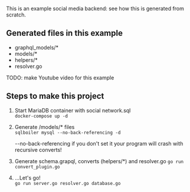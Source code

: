 This is an example social media backend: see how this is generated from scratch.

## Generated files in this example

- graphql_models/\*
- models/\*
- helpers/\*
- resolver.go

TODO: make Youtube video for this example

## Steps to make this project

1. Start MariaDB container with social network.sql  
   `docker-compose up -d`

2. Generate /models/\* files  
   `sqlboiler mysql --no-back-referencing -d`

   --no-back-referencing if you don't set it your program will crash with recursive converts!

3. Generate schema.grapql, converts (helpers/*) and resolver.go
   `go run convert_plugin.go`

4. ...Let's go!  
   `go run server.go resolver.go database.go`
